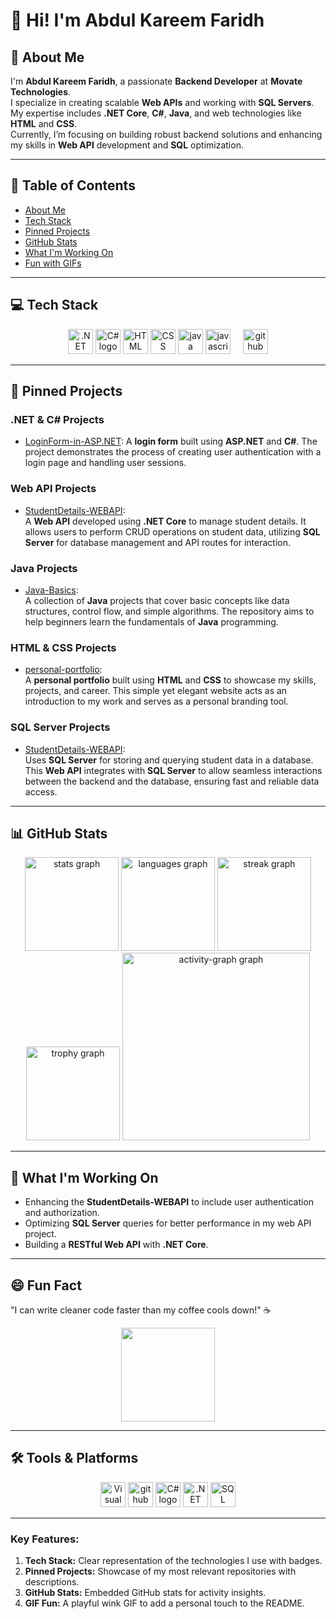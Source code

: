 # 👋 Hi! I'm Abdul Kareem Faridh

## 🚀 About Me
I'm **Abdul Kareem Faridh**, a passionate **Backend Developer** at **Movate Technologies**.  
I specialize in creating scalable **Web APIs** and working with **SQL Servers**. My expertise includes **.NET Core**, **C#**, **Java**, and web technologies like **HTML** and **CSS**.  
Currently, I’m focusing on building robust backend solutions and enhancing my skills in **Web API** development and **SQL** optimization.

---

## 📝 Table of Contents

- [About Me](#-about-me)
- [Tech Stack](#-tech-stack)
- [Pinned Projects](#-pinned-projects)
- [GitHub Stats](#-github-stats)
- [What I'm Working On](#-what-im-working-on)
- [Fun with GIFs](#-fun-with-gifs)

---

## 💻 Tech Stack

<p align="center">
  <!-- .NET Core -->
  <img src="https://cdn.jsdelivr.net/gh/devicons/devicon/icons/dotnetcore/dotnetcore-original.svg" height="40" alt=".NET Core logo" />
  <!-- C# -->
  <img src="https://cdn.jsdelivr.net/gh/devicons/devicon/icons/csharp/csharp-original.svg" height="40" alt="C# logo" />
  <!-- HTML -->
  <img src="https://cdn.jsdelivr.net/gh/devicons/devicon/icons/html5/html5-original.svg" height="40" alt="HTML logo" />
  <!-- CSS -->
  <img src="https://cdn.jsdelivr.net/gh/devicons/devicon/icons/css3/css3-original.svg" height="40" alt="CSS logo" />
  <!--Java-->
  <img src="https://cdn.jsdelivr.net/gh/devicons/devicon/icons/java/java-original.svg" height="40" alt="java logo"  />
  <!--JavaScript-->
  <img src="https://cdn.jsdelivr.net/gh/devicons/devicon/icons/javascript/javascript-original.svg" height="40" alt="javascript logo"  />
  <img width="12" />
  <!-- GitHub -->
  <img src="https://skillicons.dev/icons?i=github" height="40" alt="github logo"  />
</p>

---

## 📂 Pinned Projects

### **.NET & C# Projects**

- [LoginForm-in-ASP.NET](https://github.com/abdulfaridh/LoginForm-in-ASP-DOT-NET): 
  A **login form** built using **ASP.NET** and **C#**. The project demonstrates the process of creating user authentication with a login page and handling user sessions.

### **Web API Projects**

- [StudentDetails-WEBAPI](https://github.com/abdulfaridh/StudentDetails-WEBAPI):  
  A **Web API** developed using **.NET Core** to manage student details. It allows users to perform CRUD operations on student data, utilizing **SQL Server** for database management and API routes for interaction.

### **Java Projects**

- [Java-Basics](https://github.com/abdulfaridh/Java-Basics):  
  A collection of **Java** projects that cover basic concepts like data structures, control flow, and simple algorithms. The repository aims to help beginners learn the fundamentals of **Java** programming.

### **HTML & CSS Projects**

- [personal-portfolio](https://github.com/abdulfaridh/personal-portfolio):  
  A **personal portfolio** built using **HTML** and **CSS** to showcase my skills, projects, and career. This simple yet elegant website acts as an introduction to my work and serves as a personal branding tool.

### **SQL Server Projects**

- [StudentDetails-WEBAPI](https://github.com/abdulfaridh/StudentDetails-WEBAPI):  
  Uses **SQL Server** for storing and querying student data in a database. This **Web API** integrates with **SQL Server** to allow seamless interactions between the backend and the database, ensuring fast and reliable data access.

---

## 📊 GitHub Stats

<div align="center">
  <img src="https://github-readme-stats.vercel.app/api?username=abdulfaridh&hide_title=false&hide_rank=false&show_icons=true&include_all_commits=true&count_private=true&disable_animations=false&theme=aura&locale=en&hide_border=true&order=1&custom_title=G%20Stats" height="150" alt="stats graph"  />
  <img src="https://github-readme-stats.vercel.app/api/top-langs?username=abdulfaridh&locale=en&hide_title=false&layout=compact&card_width=320&langs_count=5&theme=tokyonight&hide_border=true&order=2" height="150" alt="languages graph"  />
  <img src="https://streak-stats.demolab.com?user=abdulfaridh&locale=en&mode=weekly&theme=tokyonight&hide_border=true&border_radius=5&order=3" height="150" alt="streak graph"  />
  <img src="https://github-profile-trophy.vercel.app?username=abdulfaridh&theme=tokyonight&column=-1&row=1&margin-w=10&margin-h=8&no-bg=false&no-frame=true&order=4" height="150" alt="trophy graph"  />
  <img src="https://github-readme-activity-graph.vercel.app/graph?username=abdulfaridh&radius=16&theme=tokyo-night&area=true&order=5&hide_border=true&custom_title=G%20Contribution%20Graph" height="300" alt="activity-graph graph"  />
</div>


---

## 🚀 What I'm Working On

- Enhancing the **StudentDetails-WEBAPI** to include user authentication and authorization.
- Optimizing **SQL Server** queries for better performance in my web API project.
- Building a **RESTful Web API** with **.NET Core**.

---

## 😄 Fun Fact

"I can write cleaner code faster than my coffee cools down!" ☕️
<br>

<div align="center">
  <img align="center" height="150" src="https://i.imgflip.com/65efzo.gif" />
</div>

---

## 🛠️ Tools & Platforms

<p align="center">
  <!-- Visual Studio -->
  <img src="https://skillicons.dev/icons?i=visualstudio" height="40" alt="Visual Studio logo" />
  <!-- GitHub -->
  <img src="https://skillicons.dev/icons?i=github" height="40" alt="github logo"  />
  <!-- C# -->
  <img src="https://cdn.jsdelivr.net/gh/devicons/devicon/icons/csharp/csharp-original.svg" height="40" alt="C# logo" />
  <!-- .NET Core -->
  <img src="https://cdn.jsdelivr.net/gh/devicons/devicon/icons/dotnetcore/dotnetcore-original.svg" height="40" alt=".NET Core logo" />
  <!-- SQL Server -->
  <img src="https://cdn.jsdelivr.net/gh/devicons/devicon/icons/microsoftsqlserver/microsoftsqlserver-plain.svg" height="40" alt="SQL Server logo" />
</p>

---

### Key Features:
1. **Tech Stack:** Clear representation of the technologies I use with badges.
2. **Pinned Projects:** Showcase of my most relevant repositories with descriptions.
3. **GitHub Stats:** Embedded GitHub stats for activity insights.
4. **GIF Fun:** A playful wink GIF to add a personal touch to the README.


